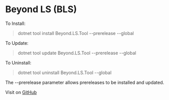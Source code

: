 # Beyond LS (BLS)

To Install:
> dotnet tool install Beyond.LS.Tool --prerelease --global

To Update:
> dotnet tool update Beyond.LS.Tool --prerelease --global

To Uninstall:
> dotnet tool uninstall Beyond.LS.Tool --global

The --prerelease parameter allows prereleases to be installed and updated.

Visit on [GitHub](https://www.nuget.org/packages/Beyond.LS.Tool)
